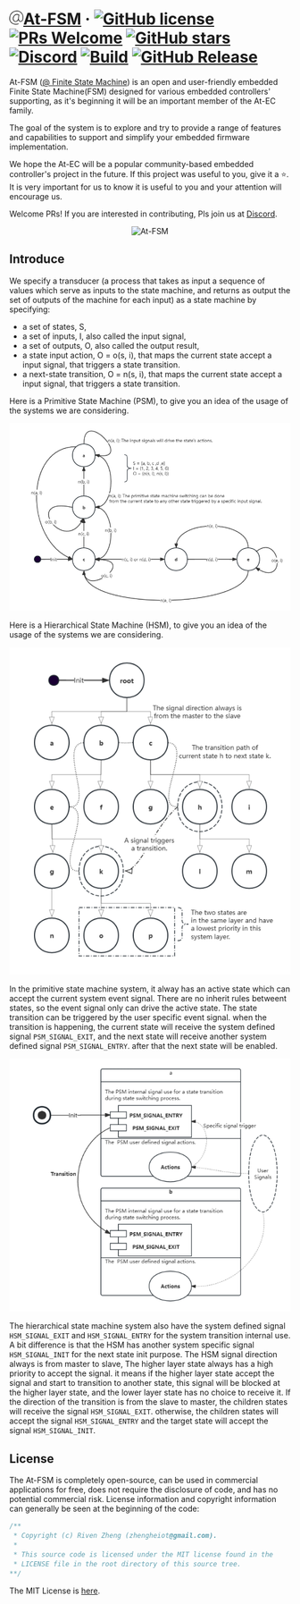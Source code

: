 # <img src="https://github.com/At-EC/At-FSM/blob/main/.github/picture/@-EC.png" alt="@-EC" width="25" height="25" />[At-FSM](https://github.com/At-EC/At-FSM) &middot; [![GitHub license](https://img.shields.io/badge/license-MIT-blue.svg)](https://github.com/At-EC/At-FSM/blob/main/LICENSE) [![PRs Welcome](https://img.shields.io/badge/PRs-welcome-brightgreen.svg)](https://github.com/At-EC/At-FSM/tree/main/.github/Welcome_PRs.md) <a href="https://github.com/At-EC/At-FSM/stargazers"><img alt="GitHub stars" src="https://img.shields.io/github/stars/At-EC/At-FSM?color=success"></a> [![Discord](https://img.shields.io/discord/1208405601994932274?logo=discord)](https://discord.gg/AxfF9aH58G) <a href="https://github.com/At-EC/At-FSM/actions"><img alt="Build" src="https://github.com/At-EC/At-FSM/workflows/Build/badge.svg"></a> [![GitHub Release](https://img.shields.io/github/v/release/At-EC/At-FSM)](./release-note.md)

At-FSM ([@ Finite State Machine](https://github.com/At-EC/At-FSM)) is an open and user-friendly embedded Finite State Machine(FSM) designed for various embedded controllers' supporting, as it's beginning it will be an important member of the At-EC family.

The goal of the system is to explore and try to provide a range of features and capabilities to support and simplify your embedded firmware implementation.

We hope the At-EC will be a popular community-based embedded controller's project in the future. If this project was useful to you, give it a ⭐. It is very important for us to know it is useful to you and your attention will encourage us. 

Welcome PRs! If you are interested in contributing, Pls join us at [Discord](https://discord.gg/AxfF9aH58G). 

<p align="center">

<img src="https://socialify.git.ci/At-EC/At-FSM/image?description=1&descriptionEditable=%40%20Embedded%20System%2C%20%40%20Finite%20State%20Machine.&font=KoHo&issues=1&name=1&owner=1&pattern=Circuit%20Board&pulls=1&stargazers=1&theme=Auto" alt="At-FSM" width="640" height="320" />

</p>

## Introduce

We specify a transducer (a process that takes as input a sequence of values which serve as inputs to the state machine, and returns as output the set of outputs of the machine for each input) as a state machine by specifying:
 - a set of states, S,
 - a set of inputs, I, also called the input signal,
 - a set of outputs, O, also called the output result,
 - a state input action, O = o(s, i), that maps the current state accept a input signal, that triggers a state transition.
 - a next-state transition, O = n(s, i), that maps the current state accept a input signal, that triggers a state transition.
 
 Here is a Primitive State Machine (PSM), to give you an idea of the usage of the systems we are considering.

<p align="center">

<img src="https://github.com/At-EC/At-FSM/blob/main/.github/picture/psm_diagram.png" />

</p>

 Here is a Hierarchical State Machine (HSM), to give you an idea of the usage of the systems we are considering.

<p align="center">

<img src="https://github.com/At-EC/At-FSM/blob/main/.github/picture/hsm_diagram.png" />

</p>

In the primitive state machine system, it alway has an active state which can accept the current system event signal. There are no inherit rules betweent states, so the event signal only can drive the active state.
The state transition can be triggered by the user specific event signal. when the transition is happening, the current state will receive the system defined signal `PSM_SIGNAL_EXIT`, and the next state will receive another system defined signal `PSM_SIGNAL_ENTRY`. after that the next state will be enabled. 

<p align="center">

<img src="https://github.com/At-EC/At-FSM/blob/main/.github/picture/psm_state.png" />

</p>

The hierarchical state machine system also have the system defined signal `HSM_SIGNAL_EXIT` and `HSM_SIGNAL_ENTRY` for the system transition internal use. A bit difference is that the HSM has another system specific signal `HSM_SIGNAL_INIT` for the next state init purpose.
The HSM signal direction always is from master to slave, The higher layer state always has a high priority to accept the signal. it means if the higher layer state accept the signal and start to transition to another state, this signal will be blocked at the higher layer state, and the lower layer state has no choice to receive it. 
If the direction of the transition is from the slave to master, the children states will receive the signal `HSM_SIGNAL_EXIT`. otherwise, the children states will accept the signal `HSM_SIGNAL_ENTRY` and the target state will accept the signal `HSM_SIGNAL_INIT`.

## License

The At-FSM is completely open-source, can be used in commercial applications for free, does not require the disclosure of code, and has no potential commercial risk. License information and copyright information can generally be seen at the beginning of the code:

```c
/**
 * Copyright (c) Riven Zheng (zhengheiot@gmail.com).
 *
 * This source code is licensed under the MIT license found in the
 * LICENSE file in the root directory of this source tree.
**/
```

The MIT License is [here](./LICENSE).
